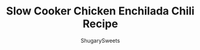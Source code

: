 ---
layout: ../../layouts/MarkdownPostLayout.astro
title: Slow Cooker Chicken Enchilada Chili Recipe
author: ShugarySweets
pubDate: 2019-03-04
description: "Hearty and flavorful, this fix it and forget it Slow Cooker Chicken Enchilada Chili recipe is delicious!"
image_url: https://www.shugarysweets.com/wp-content/uploads/2019/03/slow-cooker-chicken-enchilada-chili-recipe.jpg
tags: ["Soups and Stews","Mexican"]
calories: 374
protein: 45
carbohydrates: 25
fats: 11
fiber: 7
ingredients: ["1 1/2 pounds boneless, skinless chicken breasts (or thighs)","1 can (10 ounce) red enchilada sauce","1 can (14.5 ounce) Rotel fire roasted tomatoes, don't drain","1 can (15 ounce) chili beans in mild chili sauce","1 can (15 ounce) black beans, drained and rinsed","1 can (15 ounce) corn, don't drain","1 teaspoon cumin","1 Tablespoon chili powder","1 teaspoon kosher salt","1/2 teaspoon paprika","Toppings: plain greek yogurt (or sour cream), shredded cheddar cheese, avocado, tortilla strips"]
serves: 6
time: "6 hours 10 minutes"
prepTime: "10 minutes"
instructions: ["Add chicken to the bottom of a large slow cooker.","Top with enchilada sauce, tomatoes, chili beans, black beans, corn and spices. Mix and make sure chicken is covered.","Cook on low for 6-8 hours.","Remove chicken and shred with fork. Return to chili.","Serve with toppings and enjoy!"]
nutrition: ["374 calories","25 grams carbohydrates","102 milligrams cholesterol","11 grams fat","7 grams fiber","45 grams protein","3 grams saturated fat","805 milligrams sodium","10 grams sugar","0 grams trans fat","7 grams unsaturated fat"]
---